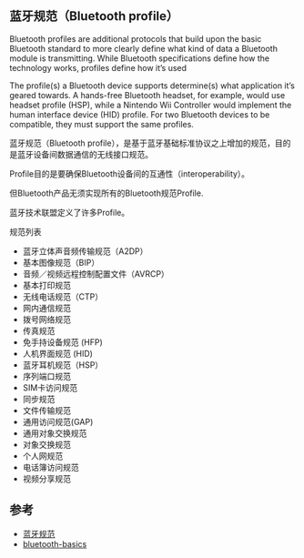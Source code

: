 
## 蓝牙规范（Bluetooth profile）

Bluetooth profiles are additional protocols that build upon the basic Bluetooth standard to more clearly define what kind of data a Bluetooth module is transmitting. 
While Bluetooth specifications define how the technology works, profiles define how it’s used

The profile(s) a Bluetooth device supports determine(s) what application it’s geared towards. 
A hands-free Bluetooth headset, for example, would use headset profile (HSP), while a Nintendo Wii Controller would implement the human interface device (HID) profile. 
For two Bluetooth devices to be compatible, they must support the same profiles.

蓝牙规范（Bluetooth profile），是基于蓝牙基础标准协议之上增加的规范，目的是蓝牙设备间数据通信的无线接口规范。

Profile目的是要确保Bluetooth设备间的互通性（interoperability）。

但Bluetooth产品无须实现所有的Bluetooth规范Profile.

蓝牙技术联盟定义了许多Profile。

规范列表
* 蓝牙立体声音频传输规范（A2DP）
* 基本图像规范（BIP）
* 音频／视频远程控制配置文件（AVRCP）
* 基本打印规范
* 无线电话规范（CTP）
* 网内通信规范
* 拨号网络规范
* 传真规范
* 免手持设备规范 (HFP)
* 人机界面规范 (HID)
* 蓝牙耳机规范（HSP）
* 序列端口规范
* SIM卡访问规范
* 同步规范
* 文件传输规范
* 通用访问规范(GAP)
* 通用对象交换规范
* 对象交换规范
* 个人网规范
* 电话簿访问规范
* 视频分享规范



## 参考
* [蓝牙规范](https://zh.wikipedia.org/zh-cn/%E8%97%8D%E7%89%99%E8%A6%8F%E7%AF%84)
* [bluetooth-basics](https://learn.sparkfun.com/tutorials/bluetooth-basics)

